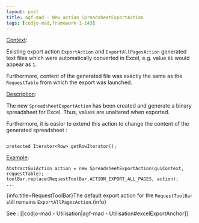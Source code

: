 ```yaml
---
layout: post
title: agf-mad - New action SpreadsheetExportAction
tags: [codjo-mad,framework-1-143]
---
```

<u>Context</u>:

Existing export action ```ExportAction``` and ```ExportAllPagesAction``` generated text files which were automatically converted in Excel, e.g. value ```01``` would appear as ```1```.

Furthermore, content of the generated file was exactly the same as the ```RequestTable``` from which the export was launched.


<u>Description</u>:

The new ```SpreadsheetExportAction``` has been created and generate a binary spreadsheet for Excel. Thus, values are unaltered when exported.

Furthermore, it is easier to extend this action to change the content of the generated spreadsheet :

```protected String[[]] getHeaders();

protected Iterator<Row> getRowIterator();
```
<u>Example</u>:

```...
AbstractGuiAction action = new SpreadsheetExportAction(guiContext, requestTable);
toolBar.replace(RequestToolBar.ACTION_EXPORT_ALL_PAGES, action);
...
```
{info:title=RequestToolBar}The default export action for the ```RequestToolBar``` still remains ```ExportAllPagesAction```.{info}


See : [[codjo-mad - Utilisation|agf-mad - Utilisation#excelExportAnchor]]